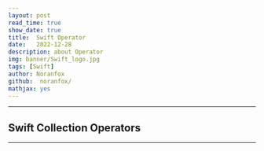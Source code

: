 ```yaml
---
layout: post
read_time: true
show_date: true
title:  Swift Operator
date:   2022-12-28
description: about Operator
img: banner/Swift_logo.jpg
tags: [Swift]
author: Noranfox
github:  noranfox/
mathjax: yes
---
```


---
## Swift Collection Operators
---